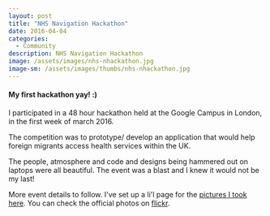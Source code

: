 ```yaml
---
layout: post
title: "NHS Navigation Hackathon"
date: 2016-04-04
categories:
  - Community
description: NHS Navigation Hackathon
image: /assets/images/nhs-nhackathon.jpg
image-sm: /assets/images/thumbs/nhs-nhackathon.jpg 
---
```

#### My first hackathon yay! :)

I participated in a 48 hour hackathon held at the Google Campus in London, in the first week of march 2016.

The competition was to prototype/ develop an application that would help foreign migrants access health services within the UK.

The people, atmosphere and code and designs being hammered out on laptops were all beautiful.
The event was a blast and I knew it would not be my last!

More event details to follow.
I've set up a li'l page for the [pictures I took here](https://new-natives.great.gallery).
You can check the official photos on [flickr](https://www.flickr.com/photos/danielbayley80/albums/72157663156249483 "Official Photos").
